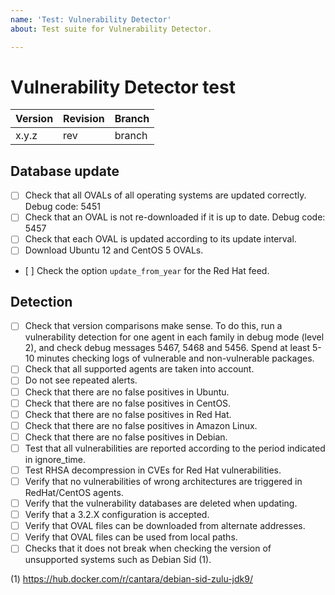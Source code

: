 ```yaml
---
name: 'Test: Vulnerability Detector'
about: Test suite for Vulnerability Detector.

---
```


# Vulnerability Detector test

| Version | Revision | Branch |
| --- | --- | --- |
| x.y.z | rev | branch |

## Database update

- [ ] Check that all OVALs of all operating systems are updated correctly. Debug code: 5451
- [ ] Check that an OVAL is not re-downloaded if it is up to date. Debug code: 5457
- [ ] Check that each OVAL is updated according to its update interval.
- [ ] Download Ubuntu 12 and CentOS 5 OVALs.
- [ ] Check the option `update_from_year` for the Red Hat feed.

## Detection

- [ ] Check that version comparisons make sense. To do this, run a vulnerability detection for one agent in each family in debug mode (level 2), and check debug messages 5467, 5468 and 5456.
Spend at least 5-10 minutes checking logs of vulnerable and non-vulnerable packages.
- [ ] Check that all supported agents are taken into account.
- [ ] Do not see repeated alerts.
- [ ] Check that there are no false positives in Ubuntu.
- [ ] Check that there are no false positives in CentOS.
- [ ] Check that there are no false positives in Red Hat.
- [ ] Check that there are no false positives in Amazon Linux.
- [ ] Check that there are no false positives in Debian.
- [ ] Test that all vulnerabilities are reported according to the period indicated in ignore_time.
- [ ] Test RHSA decompression in CVEs for Red Hat vulnerabilities.
- [ ] Verify that no vulnerabilities of wrong architectures are triggered in RedHat/CentOS agents.
- [ ] Verify that the vulnerability databases are deleted when updating.
- [ ] Verify that a 3.2.X configuration is accepted.
- [ ] Verify that OVAL files can be downloaded from alternate addresses.
- [ ] Verify that OVAL files can be used from local paths.
- [ ] Checks that it does not break when checking the version of unsupported systems such as Debian Sid (1).

(1) https://hub.docker.com/r/cantara/debian-sid-zulu-jdk9/
